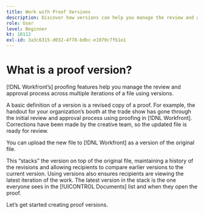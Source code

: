 ```yaml
---
title: Work with Proof Versions
description: Discover how versions can help you manage the review and approval process across multiple iterations of a file using [!DNL Adobe Workfront's] proofing features.
role: User
level: Beginner
kt: 10112
exl-id: 3a3c6315-d032-4f78-bdbc-e1070c7fb1e1
---
```

# What is a proof version?

[!DNL Workfront’s] proofing features help you manage the review and approval process across multiple iterations of a file using versions.

A basic definition of a version is a revised copy of a proof. For example, the handout for your organization’s booth at the trade show has gone through the initial review and approval process using proofing in [!DNL Workfront]. Corrections have been made by the creative team, so the updated file is ready for review.

You can upload the new file to [!DNL Workfront] as a version of the original file.

This “stacks” the version on top of the original file, maintaining a history of the revisions and allowing recipients to compare earlier versions to the current version. Using versions also ensures recipients are viewing the latest iteration of the work. The latest version in the stack is the one everyone sees in the [!UICONTROL Documents] list and when they open the proof.

Let’s get started creating proof versions.
